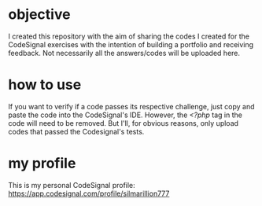 # objective
I created this repository with the aim of sharing the codes I created for the CodeSignal exercises with the intention of building a portfolio and receiving feedback. Not necessarily all the answers/codes will be uploaded here.

# how to use
If you want to verify if a code passes its respective challenge, just copy and paste the code into the CodeSignal's IDE. However, the _<?php_ tag in the code will need to be removed. But I'll, for obvious reasons, only upload codes that passed the Codesignal's tests.

# my profile 
This is my personal CodeSignal profile: https://app.codesignal.com/profile/silmarillion777
